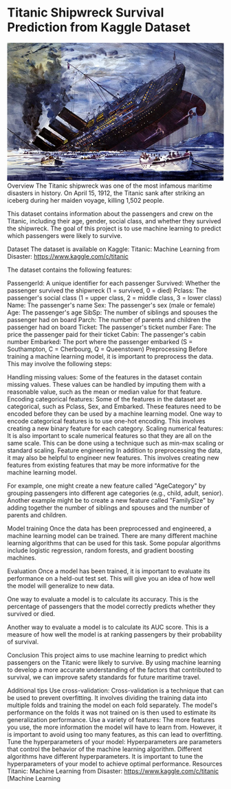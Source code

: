 # Titanic Shipwreck Survival Prediction from Kaggle Dataset
![logo](titanic.jpg)
Overview
The Titanic shipwreck was one of the most infamous maritime disasters in history. On April 15, 1912, the Titanic sank after striking an iceberg during her maiden voyage, killing 1,502 people.

This dataset contains information about the passengers and crew on the Titanic, including their age, gender, social class, and whether they survived the shipwreck. The goal of this project is to use machine learning to predict which passengers were likely to survive.

Dataset
The dataset is available on Kaggle: Titanic: Machine Learning from Disaster: https://www.kaggle.com/c/titanic

The dataset contains the following features:

PassengerId: A unique identifier for each passenger
Survived: Whether the passenger survived the shipwreck (1 = survived, 0 = died)
Pclass: The passenger's social class (1 = upper class, 2 = middle class, 3 = lower class)
Name: The passenger's name
Sex: The passenger's sex (male or female)
Age: The passenger's age
SibSp: The number of siblings and spouses the passenger had on board
Parch: The number of parents and children the passenger had on board
Ticket: The passenger's ticket number
Fare: The price the passenger paid for their ticket
Cabin: The passenger's cabin number
Embarked: The port where the passenger embarked (S = Southampton, C = Cherbourg, Q = Queenstown)
Preprocessing
Before training a machine learning model, it is important to preprocess the data. This may involve the following steps:

Handling missing values: Some of the features in the dataset contain missing values. These values can be handled by imputing them with a reasonable value, such as the mean or median value for that feature.
Encoding categorical features: Some of the features in the dataset are categorical, such as Pclass, Sex, and Embarked. These features need to be encoded before they can be used by a machine learning model. One way to encode categorical features is to use one-hot encoding. This involves creating a new binary feature for each category.
Scaling numerical features: It is also important to scale numerical features so that they are all on the same scale. This can be done using a technique such as min-max scaling or standard scaling.
Feature engineering
In addition to preprocessing the data, it may also be helpful to engineer new features. This involves creating new features from existing features that may be more informative for the machine learning model.

For example, one might create a new feature called "AgeCategory" by grouping passengers into different age categories (e.g., child, adult, senior). Another example might be to create a new feature called "FamilySize" by adding together the number of siblings and spouses and the number of parents and children.

Model training
Once the data has been preprocessed and engineered, a machine learning model can be trained. There are many different machine learning algorithms that can be used for this task. Some popular algorithms include logistic regression, random forests, and gradient boosting machines.

Evaluation
Once a model has been trained, it is important to evaluate its performance on a held-out test set. This will give you an idea of how well the model will generalize to new data.

One way to evaluate a model is to calculate its accuracy. This is the percentage of passengers that the model correctly predicts whether they survived or died.

Another way to evaluate a model is to calculate its AUC score. This is a measure of how well the model is at ranking passengers by their probability of survival.

Conclusion
This project aims to use machine learning to predict which passengers on the Titanic were likely to survive. By using machine learning to develop a more accurate understanding of the factors that contributed to survival, we can improve safety standards for future maritime travel.

Additional tips
Use cross-validation: Cross-validation is a technique that can be used to prevent overfitting. It involves dividing the training data into multiple folds and training the model on each fold separately. The model's performance on the folds it was not trained on is then used to estimate its generalization performance.
Use a variety of features: The more features you use, the more information the model will have to learn from. However, it is important to avoid using too many features, as this can lead to overfitting.
Tune the hyperparameters of your model: Hyperparameters are parameters that control the behavior of the machine learning algorithm. Different algorithms have different hyperparameters. It is important to tune the hyperparameters of your model to achieve optimal performance.
Resources
Titanic: Machine Learning from Disaster: https://www.kaggle.com/c/titanic
[Machine Learning
  
